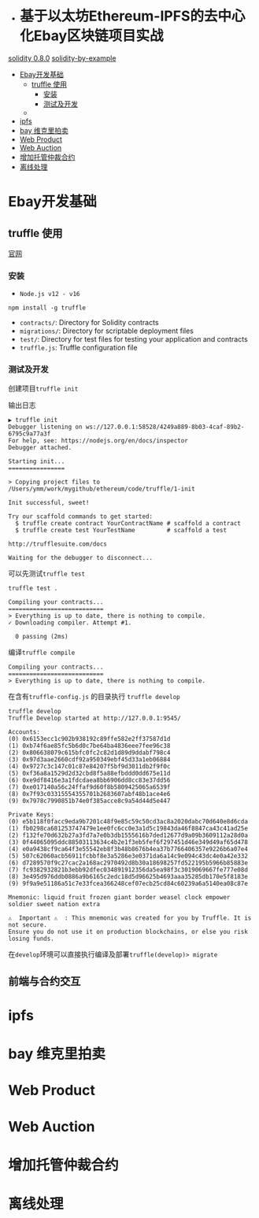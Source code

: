 - # 基于以太坊Ethereum-IPFS的去中心化Ebay区块链项目实战

[solidity 0.8.0](https://learnblockchain.cn/docs/solidity/0.8.0/index.html) 
[solidity-by-example](https://solidity-by-example.org/)   

- [Ebay开发基础](#ebay开发基础)
  - [truffle 使用](#truffle-使用)
    - [安装](#安装)
    - [测试及开发](#测试及开发)
  - [](#)
- [ipfs](#ipfs)
- [bay 维克里拍卖](#bay-维克里拍卖)
- [Web Product](#web-product)
- [Web Auction](#web-auction)
- [增加托管仲裁合约](#增加托管仲裁合约)
- [离线处理](#离线处理)

# Ebay开发基础
## truffle 使用 

[官网](https://trufflesuite.com/docs/truffle/)  

### 安装 
- `Node.js v12 - v16`    

```shell
npm install -g truffle
```

- `contracts/`: Directory for Solidity contracts
- `migrations/`: Directory for scriptable deployment files
- `test/`: Directory for test files for testing your application and contracts
- `truffle.js`: Truffle configuration file  

### 测试及开发

创建项目`truffle init`

输出日志
```shell
▶ truffle init
Debugger listening on ws://127.0.0.1:58528/4249a889-8b03-4caf-89b2-6795c9a77a3f
For help, see: https://nodejs.org/en/docs/inspector
Debugger attached.

Starting init...
================

> Copying project files to /Users/ymm/work/mygithub/ethereum/code/truffle/1-init

Init successful, sweet!

Try our scaffold commands to get started:
  $ truffle create contract YourContractName # scaffold a contract
  $ truffle create test YourTestName         # scaffold a test

http://trufflesuite.com/docs

Waiting for the debugger to disconnect...
```

可以先测试`truffle test`
```shell
truffle test .

Compiling your contracts...
===========================
> Everything is up to date, there is nothing to compile.
✓ Downloading compiler. Attempt #1.

  0 passing (2ms)
```

编译`truffle compile`  
```shell
Compiling your contracts...
===========================
> Everything is up to date, there is nothing to compile.
```

在含有`truffle-config.js` 的目录执行 `truffle develop`
```shell
truffle develop
Truffle Develop started at http://127.0.0.1:9545/

Accounts:
(0) 0x6153ecc1c902b938192c89ffe582e2ff37587d1d
(1) 0xb74f6ae85fc5b6d0c7be64ba4836eee7fee96c38
(2) 0x806638079c615bfc0fc2c82d1d89d9ddabf798c4
(3) 0x97d3aae2660cdf92a950349ebf45d33a1eb06884
(4) 0x9727c3c147c01c87e84207f5bf9d3011db2f9f0c
(5) 0xf36a8a1529d2d32cbd8f5a88efbddd0dd675e11d
(6) 0xe9df8416e3a1fdcdaea8bb6906dd8cc83e37dd56
(7) 0xe017140a56c24ffaf9d60f8b5809425065a6539f
(8) 0x7f93c03315554355701b2683607abf48b1ace4e6
(9) 0x7978c7990851b74e0f385acce8c9a54d44d5e447

Private Keys:
(0) e5b118f0facc9eda9b7201c48f9e85c59c50cd3ac8a2020dabc70d640e8d6cda
(1) fb0298ca681253747479e1ee0fc6cc0e3a1d5c19843da46f8847ca43c41ad25e
(2) f132fe70d632b27a3fd7a7e0b3db1555616b7ded12677d9a09b3609112a28d0a
(3) 0f44065095ddc88503113634c4b2e1f3eb5fef6f297451d46e349d49af65d478
(4) e0a9438cf9ca64f3e55542eb8f3b48b8676b4ea37b7766406357e9226b6a07e4
(5) 507c62060acb56911fcbbf8e3a5286e3e0371da6a14c9e094c43dc4e0a42e332
(6) d7289570f9c27cac2a168ac2970492d8b30a18698257fd522195b5966b85883e
(7) fc9382932821b3ebb92dfec034891912356da5ea98f3c3019069667fe777e08d
(8) 3e495d976ddb0886a9b6165c2edc18d5d96625b4693aaa35285db170e5f8183e
(9) 9f9a9e51186a51c7e33fcea366248cef07ecb25cd84c60239a6a5140ea08c87e

Mnemonic: liquid fruit frozen giant border weasel clock empower soldier sweet nation extra

⚠️  Important ⚠️  : This mnemonic was created for you by Truffle. It is not secure.
Ensure you do not use it on production blockchains, or else you risk losing funds.
```

在`develop`环境可以直接执行编译及部署`truffle(develop)> migrate`   

## 前端与合约交互  
### 


# ipfs
# bay 维克里拍卖
# Web Product
# Web Auction
# 增加托管仲裁合约 
# 离线处理